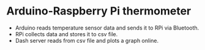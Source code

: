 # Arduino-Raspberry Pi thermometer

* Arduino reads temperature sensor data and sends it to RPi via Bluetooth.
* RPi collects data and stores it to csv file.
* Dash server reads from csv file and plots a graph online.
